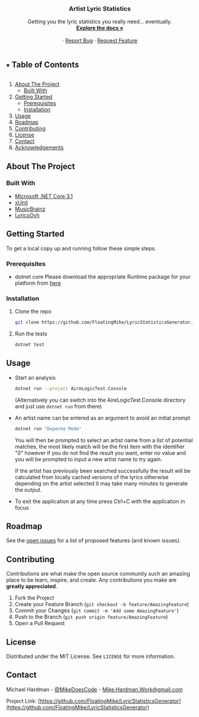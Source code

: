 <!-- PROJECT TITLE -->
<br />
<p align="center">
  <h3 align="center">Artist Lyric Statistics</h3>

  <p align="center">
    Getting you the lyric statistics you really need... eventually.
    <br />
    <a href="https://github.com/FloatingMike/LyricStatisticsGenerator"><strong>Explore the docs »</strong></a>
    <br />
    <br />
    ·
    <a href="https://github.com/FloatingMike/LyricStatisticsGenerator/issues">Report Bug</a>
    ·
    <a href="https://github.com/FloatingMike/LyricStatisticsGenerator/issues">Request Feature</a>
  </p>
</p>



<!-- TABLE OF CONTENTS -->
<details open="open">
  <summary><h2 style="display: inline-block">Table of Contents</h2></summary>
  <ol>
    <li>
      <a href="#about-the-project">About The Project</a>
      <ul>
        <li><a href="#built-with">Built With</a></li>
      </ul>
    </li>
    <li>
      <a href="#getting-started">Getting Started</a>
      <ul>
        <li><a href="#prerequisites">Prerequisites</a></li>
        <li><a href="#installation">Installation</a></li>
      </ul>
    </li>
    <li><a href="#usage">Usage</a></li>
    <li><a href="#roadmap">Roadmap</a></li>
    <li><a href="#contributing">Contributing</a></li>
    <li><a href="#license">License</a></li>
    <li><a href="#contact">Contact</a></li>
    <li><a href="#acknowledgements">Acknowledgements</a></li>
  </ol>
</details>

<!-- ABOUT THE PROJECT -->
## About The Project

### Built With

* [Microsoft .NET Core 3.1](https://dotnet.microsoft.com/download/dotnet/3.1)
* [xUnit](https://xunit.net)
* [MusicBrainz](https://musicbrainz.org)
* [LyricsOvh](https://lyrics.ovh)


<!-- GETTING STARTED -->
## Getting Started

To get a local copy up and running follow these simple steps.

### Prerequisites

* dotnet core 
  Please download the appropriate Runtime package for your platform from [here](https://dotnet.microsoft.com/download/dotnet/3.1)
  
### Installation

1. Clone the repo
   ```sh
   git clone https://github.com/FloatingMike/LyricStatisticsGenerator.git
   ```
2. Run the tests
   ```sh
   dotnet test
   ```
<!-- USAGE EXAMPLES -->
## Usage

* Start an analysis
   ```sh
   dotnet run --project AireLogicTest.Console
   ```
   (Alternatively you can switch into the AireLogicTest.Console directory and just use `dotnet run` from there)

* An artist name can be entered as an argument to avoid an initial prompt
  ```sh
  dotnet run "Depeche Mode"
  ```
 
  You will then be prompted to select an artist name from a list of potential matches, the most likely match will be the first item with the identifier "0" however if you do not find the result you want, enter no value and you will be prompted to input a new artist name to try again.

  If the artist has previously been searched successfully the result will be calculated from locally cached versions of the lyrics otherwise depending on the artist selected it may take many minutes to generate the output.

* To exit the application at any time press Ctrl+C with the application in focus

<!-- ROADMAP -->
## Roadmap

See the [open issues](https://github.com/FloatingMike/LyricStatisticsGenerator/issues) for a list of proposed features (and known issues).

<!-- CONTRIBUTING -->
## Contributing

Contributions are what make the open source community such an amazing place to be learn, inspire, and create. Any contributions you make are **greatly appreciated**.

1. Fork the Project
2. Create your Feature Branch (`git checkout -b feature/AmazingFeature`)
3. Commit your Changes (`git commit -m 'Add some AmazingFeature'`)
4. Push to the Branch (`git push origin feature/AmazingFeature`)
5. Open a Pull Request

<!-- LICENSE -->
## License

Distributed under the MIT License. See `LICENSE` for more information.

<!-- CONTACT -->
## Contact

Michael Hardman - [@MikeDoesCode](https://twitter.com/MikeDoesCode) - Mike.Hardman.Work@gmail.com

Project Link: [https://github.com/FloatingMike/LyricStatisticsGenerator](https://github.com/FloatingMike/LyricStatisticsGenerator)
